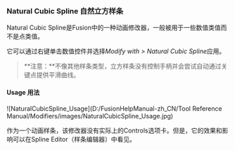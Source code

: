 ### Natural Cubic Spline 自然立方样条

Natural Cubic Spline是Fusion中的一种动画修改器，一般被用于一些数值类值而不是点类值。

它可以通过右键单击数值控件并选择*Modify with > Natural Cubic Spline*应用。

> **注意：**不像其他样条类型，立方样条没有控制手柄并会尝试自动通过关键点提供平滑曲线。

#### Usage 用法

![NaturalCubicSpline_Usage](D:/FusionHelpManual-zh_CN/Tool Reference Manual/Modifiers/images/NaturalCubicSpline_Usage.jpg)

作为一个动画样条，该修改器没有实际上的Controls选项卡。但是，它的效果和影响可以在Spline Editor（样条编辑器）中看见。

